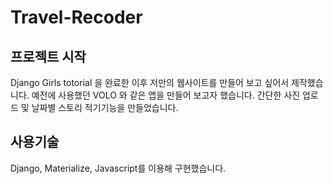 # Travel-Recoder

## 프로젝트 시작
Django Girls totorial 을 완료한 이후 저만의 웹사이트를 만들어 보고 싶어서 제작했습니다.
예전에 사용했던 VOLO 와 같은 앱을 만들어 보고자 했습니다.
간단한 사진 업로드 및 날짜별 스토리 적기기능을 만들었습니다.

## 사용기술
Django, Materialize, Javascript를 이용해 구현했습니다.
